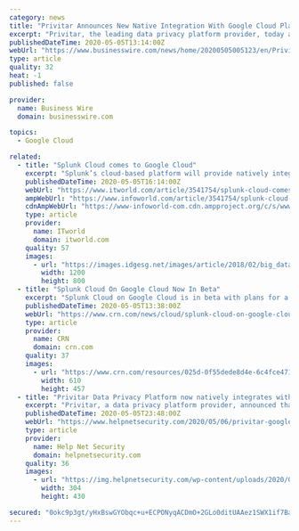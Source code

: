 ```yaml
---
category: news
title: "Privitar Announces New Native Integration With Google Cloud Platform"
excerpt: "Privitar, the leading data privacy platform provider, today announced that the Privitar Data Privacy Platform™ now natively integrates with the Google Cloud Platform. The new integration adds to Privitar’s native support of public cloud services,"
publishedDateTime: 2020-05-05T13:14:00Z
webUrl: "https://www.businesswire.com/news/home/20200505005123/en/Privitar-Announces-New-Native-Integration-Google-Cloud"
type: article
quality: 32
heat: -1
published: false

provider:
  name: Business Wire
  domain: businesswire.com

topics:
  - Google Cloud

related:
  - title: "Splunk Cloud comes to Google Cloud"
    excerpt: "Splunk’s cloud-based platform will provide natively integrated log analysis and metrics for Google Cloud Platform users"
    publishedDateTime: 2020-05-05T16:14:00Z
    webUrl: "https://www.itworld.com/article/3541754/splunk-cloud-comes-to-google-cloud.html"
    ampWebUrl: "https://www.infoworld.com/article/3541754/splunk-cloud-comes-to-google-cloud.amp.html"
    cdnAmpWebUrl: "https://www-infoworld-com.cdn.ampproject.org/c/s/www.infoworld.com/article/3541754/splunk-cloud-comes-to-google-cloud.amp.html"
    type: article
    provider:
      name: ITworld
      domain: itworld.com
    quality: 57
    images:
      - url: "https://images.idgesg.net/images/article/2018/02/big_data_analytics_analysis_statistics_thinkstock_626673360-100749740-large.jpg"
        width: 1200
        height: 800
  - title: "Splunk Cloud On Google Cloud Now In Beta"
    excerpt: "Splunk Cloud on Google Cloud is in beta with plans for a full rollout this year to help customers mine data while benefiting from the No. 3 cloud provider’s infrastructure and technology capabilities"
    publishedDateTime: 2020-05-05T13:38:00Z
    webUrl: "https://www.crn.com/news/cloud/splunk-cloud-on-google-cloud-now-in-beta"
    type: article
    provider:
      name: CRN
      domain: crn.com
    quality: 37
    images:
      - url: "https://www.crn.com/resources/025d-0f55dede8d4e-6c4fce471b7e-1000/splunk-sign.jpg"
        width: 610
        height: 457
  - title: "Privitar Data Privacy Platform now natively integrates with Google Cloud"
    excerpt: "Privitar, a data privacy platform provider, announced that the Privitar Data Privacy Platform now natively integrates with the Google Cloud Platform."
    publishedDateTime: 2020-05-05T23:48:00Z
    webUrl: "https://www.helpnetsecurity.com/2020/05/06/privitar-google-cloud/"
    type: article
    provider:
      name: Help Net Security
      domain: helpnetsecurity.com
    quality: 36
    images:
      - url: "https://img.helpnetsecurity.com/wp-content/uploads/2020/03/12085321/insecure-rsac2020.jpg"
        width: 304
        height: 430

secured: "0okc9p3gt/yHxBswGYObqc+u+ECPONyqACDmO+2GLo0ditUAAez1SWX1if7BaxhMsuI64dfjJpa2g91lRijCVoAcVagUwkMXVuoLUCBWpJUdIujEUdIb7e1jcxCuLvZXG7CLMD095LJe5Nf85Jw/PCJntxdxvDQBtrSmobi+uQbKLCUQN2OblWqODw5NBpfUsjh25WPOTx30gqdeTWgZ/r+EWMQf8enQYBYv44dP+uTvTG9mz6H4QdsC5lLheawQs/6Q3z4tYP811xT9ANXv9f9yz82kPmFV2PvA5c6GrLH66nZ/RUAMFey85sFvLpNh;YpnuYE+1dVZFp1yiQ8/MFg=="
---
```


